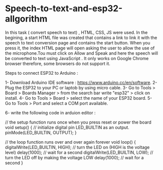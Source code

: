 # Speech-to-text-and-esp32-allgorithm
In this task ( convert speech to text) , HTML, CSS, JS were used. In the begining, a start HTML file was created that contains a link to link it with the speech to text conversion page and contains the start button. When you press it, the index HTML page will open asking the user to allow the use of the microphone.Tou must click on Allow and Speak and here the speech will be converted to text using JavaScript . It only works on Google Chrome browser therefore, some browsers do not support it.

Steps to connect ESP32 to Arduino :

1- Download Arduino IDE software : https://www.arduino.cc/en/software. 
2-Plug the ESP32 to your PC or laptob by using micro cable.
3- Go to Tools > Board > Boards Manager > from the search bar write "esp32" > click on install.
4- Go to Tools > Board > select the name of your ESP32 board.
5- Go to Tools > Port and select a COM port available.

6- write the following code in arduion editor :

// the setup function runs once when you press reset or power the board
void setup() {
  // initialize digital pin LED_BUILTIN as an output.
  pinMode(LED_BUILTIN, OUTPUT);
}

// the loop function runs over and over again forever
void loop() {
  digitalWrite(LED_BUILTIN, HIGH);   // turn the LED on (HIGH is the voltage level)
  delay(1000);                       // wait for a second
  digitalWrite(LED_BUILTIN, LOW);    // turn the LED off by making the voltage LOW
  delay(1000);                       // wait for a second
}
